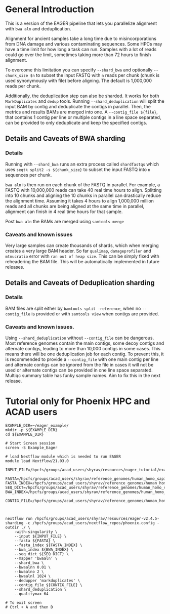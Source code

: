 # General Introduction 
This is a version of the EAGER pipeline that lets you parallelize alignment with `bwa aln` and deduplication.

Alignment for ancient samples take a long time due to misincorporations from DNA damage and various contaminating sequences. 
Some HPCs may have a time limit for how long a task can run. Samples with a lot of reads could go over the limit, sometimes taking more than 72 hours to finish alignment. 

To overcome this limitation you can specify `--shard_bwa` and optionally `--chunk_size $n` to subset the input FASTQ with `n` reads per chunk (chunk is used synonymously with file) before aligning. The default is 1,000,000 reads per chunk. 

Additionally, the deduplication step can also be sharded. It works for both `MarkDuplicates` and `dedup` tools. Running `--shard_deduplication` will split the input BAM by contig and deduplicate the contigs in parallel. Then, the metrics and results BAMs are merged into one. A `--contig_file ${file}`, that contains 1 contig per line or multiple contigs in a line space separated, can be provided to only deduplicate and keep the specified contigs. 


## Details and Caveats of BWA sharding
### Details 
Running with `--shard_bwa` runs an extra process called `shardfastqs` which uses `seqtk split2 -s ${chunk_size}` to subset the input FASTQ into `n` sequences per chunk. 

`bwa aln` is then run on each chunk of the FASTQ in parallel. For example, a FASTQ with 10,000,000 reads can take 40 real time hours to align. Splitting into 10 chunks and aligning the 10 chunks in parallel can drastically reduce the alignment time. Assuming it takes 4 hours to align 1,000,000 million reads and all chunks are being aligned at the same time in parallel, alignment can finish in 4 real time hours for that sample. 

Post `bwa aln` the BAMs are merged using `samtools merge`

### Caveats and known issues 
Very large samples can create thousands of shards, which when merging creates a very large BAM header. So far `qualimap`, `damageprofiler` and `mtnucratio` error with `ran out of heap size`. This can be simply fixed with reheadering the BAM file. This will be automatically implemented in future releases. 

## Details and Caveats of Deduplication sharding
### Details
BAM files are split either by `bamtools split -reference`, when no `--contig_file` is provided or with `samtools view` when contigs are provided.

### Caveats and known issues.
Using `--shard_deduplication` without `--contig_file` can be dangerous. Most reference genomes contain the main contigs, some decoy contigs and alternate contigs, leading to more than 10,000 contigs in some cases. This means there will be one deduplication job for each contig. To prevent this, it is recommended to provide a `--contig_file` with one main contig per line and alternate contigs can be ignored from the file in cases it will not be used or alternate contigs can be provided in one line space separated. Multiqc summary table has funky sample names. Aim to fix this in the next release.

# Tutorial only for Phoenix HPC and ACAD users 
```
EXAMPLE_DIR=~/eager_example/
mkdir -p ${EXAMPLE_DIR}
cd ${EXAMPLE_DIR}

# Start Screen session
screen -S Example_Eager

# load Nextflow module which is needed to run EAGER
module load Nextflow/21.03.0 

INPUT_FILE=/hpcfs/groups/acad_users/shyrav/resources/eager_tutorial/example_input.tsv

FASTA=/hpcfs/groups/acad_users/shyrav/reference_genomes/human_homo_sapiens/hg38/data/GCF_000001405.26/GCF_000001405.26_GRCh38_genomic.fna
FASTA_INDEX=/hpcfs/groups/acad_users/shyrav/reference_genomes/human_homo_sapiens/hg38/data/GCF_000001405.26/GCF_000001405.26_GRCh38_genomic.fna.fai
SEQ_DICT=/hpcfs/groups/acad_users/shyrav/reference_genomes/human_homo_sapiens/hg38/data/GCF_000001405.26/GCF_000001405.26_GRCh38_genomic.dict
BWA_INDEX=/hpcfs/groups/acad_users/shyrav/reference_genomes/human_homo_sapiens/hg38/data/GCF_000001405.26/

CONTIG_FILE=/hpcfs/groups/acad_users/shyrav/reference_genomes/human_homo_sapiens/hg38/data/GCF_000001405.26/GCF_000001405.26_GRCh38_genomic.contig.list



nextflow run /hpcfs/groups/acad_users/shyrav/resources/eager-v2.4.5-sharding -c /hpcfs/groups/acad_users/nextflow_repos/phoenix.config -outdir ./ \
	-with-singularity \
	--input ${INPUT_FILE} \
	--fasta ${FASTA} \
	--fasta_index ${FASTA_INDEX} \
	--bwa_index ${BWA_INDEX} \
    --seq_dict ${SEQ_DICT} \
	--mapper 'bwaaln' \
    --shard_bwa \
	--bwaalnn 0.01 \
    --bwaalno 2 \
   	--bwaalnl 1024 \
	--dedupper 'markduplicates' \
    --contig_file ${CONTIG_FILE} \
    --shard_deduplication \
	--qualitymax 64 

# To exit screen 
# Ctrl + A and then D
```
